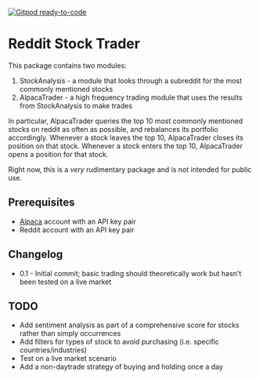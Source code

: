 [![Gitpod ready-to-code](https://img.shields.io/badge/Gitpod-ready--to--code-blue?logo=gitpod)](https://gitpod.io/#https://github.com/itsjafer/reddit-trending-stocks-index)

# Reddit Stock Trader

This package contains two modules:
1. StockAnalysis - a module that looks through a subreddit for the most commonly mentioned stocks
2. AlpacaTrader - a high frequency trading module that uses the results from StockAnalysis to make trades

In particular, AlpacaTrader queries the top 10 most commonly mentioned stocks on reddit as often as possible, and rebalances its portfolio accordingly. Whenever a stock leaves the top 10, AlpacaTrader closes its position on that stock. Whenever a stock enters the top 10, AlpacaTrader opens a position for that stock.

Right now, this is a _very_ rudimentary package and is not intended for public use.

## Prerequisites
* [Alpaca](https://alpaca.markets) account with an API key pair
* Reddit account with an API key pair

## Changelog

* 0.1 - Initial commit; basic trading should theoretically work but hasn't been tested on a live market

## TODO

* Add sentiment analysis as part of a comprehensive score for stocks rather than simply occurrences
* Add filters for types of stock to avoid purchasing (i.e. specific countries/industries)
* Test on a live market scenario
* Add a non-daytrade strategy of buying and holding once a day
